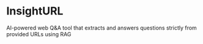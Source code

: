 # InsightURL
AI-powered web Q&amp;A tool that extracts and answers questions strictly from provided URLs using RAG
